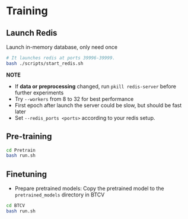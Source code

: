 # Training

## Launch Redis

Launch in-memory database, only need once

```bash
# It launches redis at ports 39996-39999.
bash ./scripts/start_redis.sh
```

**NOTE**

- If **data or preprocessing** changed, run `pkill redis-server` before further experiments
- Try `--workers` from 8 to 32 for best performance
- First epoch after launch the server could be slow, but should be fast later
- Set `--redis_ports <ports>` according to your redis setup.

## Pre-training

```bash
cd Pretrain
bash run.sh
```

## Finetuning

- Prepare pretrained models: Copy the pretrained model to the `pretrained_models` directory in BTCV

```bash
cd BTCV
bash run.sh
```
